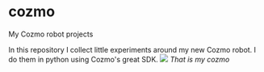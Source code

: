 # cozmo
My Cozmo robot projects

In this repository I collect little experiments around my new Cozmo robot. I do them in python using Cozmo's great SDK. 
 ![](http://1u88jj3r4db2x4txp44yqfj1.wpengine.netdna-cdn.com/wp-content/uploads/2016/07/IMG_4991-930x598.jpg)
 _That is my cozmo_
